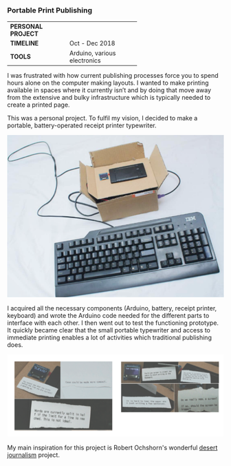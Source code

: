 ### Portable Print Publishing

<table style="width:60%">
  <tr>
    <td><b>PERSONAL PROJECT</b></td>
  </tr>
  <tr>
    <td><b>TIMELINE</b></td>
    <td>Oct - Dec 2018</td>
  </tr>
  <tr>
    <td><b>TOOLS</b></td>
    <td>Arduino, various electronics</td>
  </tr>
</table> 

I was frustrated with how current publishing processes force you to spend hours alone on the computer making layouts. I wanted to make printing available in spaces where it currently isn’t and by doing that move away from the extensive and bulky infrastructure which is typically needed to create a printed page.

This was a personal project. To fulfil my vision, I decided to make a portable, battery-operated receipt printer typewriter.

![a photo of the printer](img/typewriter_1.png)

I acquired all the necessary components (Arduino, battery, receipt printer, keyboard) and wrote the Arduino code needed for the different parts to interface with each other. I then went out to test the functioning prototype. It quickly became clear that the small portable typewriter and access to immediate printing enables a lot of activities which traditional publishing does.

![printed paper snippets](img/typewriter_two.png)

My main inspiration for this project is Robert Ochshorn's wonderful [desert journalism](https://lowerquality.com/desertjournalism/) project.